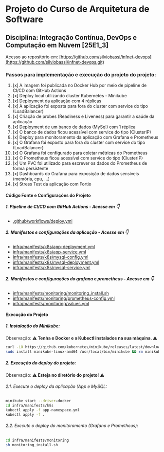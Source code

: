 # Projeto do Curso de Arquitetura de Software

## Disciplina: Integração Contínua, DevOps e Computação em Nuvem [25E1_3]

Acesso ao repositório em:
[https://github.com/silviobassi/infnet-devops](https://github.com/silviobassi/infnet-devops.git)


### Passos para implementação e execução do projeto do projeto:

1. [x] A imagem foi publicada no Docker Hub por meio de pipeline de CI/CD com GitHub Actions
2. [x] Deploy local utilizando cluster Kubernetes - Minikube
3. [x] Deployment da aplicação com 4 réplicas
4. [x] A aplicação foi exposta para fora do cluster com service do tipo (LoadBalancer)
5. [x] Criação de probes (Readiness e Liveness) para garantir a saúde da aplicação
6. [x] Deployment de um banco de dados (MySql) com 1 réplica
7. [x] O banco de dados ficou acessível com service do tipo (ClusterIP)
8. [x] Deploy para monitoramento da aplicação com Grafana e Prometheus
9. [x] O Grafana foi exposto para fora do cluster com service do tipo (LoadBalancer)
10. [x] O Grafana foi configurado para coletar métricas do Prometheus
11. [x] O Prometheus ficou acessível com service do tipo (ClusterIP)
12. [x] Um PVC foi utilizado para escrever os dados do Prometheus de forma persistente
13. [x] Dashboards do Grafana para exposição de dados sensíveis (memória, cpu, ...)
14. [x] Stress Test da aplicação com Fortio

#### Código Fonte e Configurações do Projeto

##### 1. Pipeline de CI/CD com GitHub Actions - Acesse em 👇

- [.github/workflows/deploy.yml](https://github.com/silviobassi/infnet-devops/blob/main/.github/workflows/deploy.yml)

##### 2. Manifestos e configurações da aplicação - Acesse em 👇

- [infra/manifests/k8s/app-deployment.yml](https://github.com/silviobassi/infnet-devops/tree/main/infra/manifests/k8s/app-deployment.yml)<br>
- [infra/manifests/k8s/app-service.yml](https://github.com/silviobassi/infnet-devops/tree/main/infra/manifests/k8s/app-service.yml)<br>
- [infra/manifests/k8s/mysql-config.yml](https://github.com/silviobassi/infnet-devops/tree/main/infra/manifests/k8s/mysql-config.yml)<br>
- [infra/manifests/k8s/mysql-deployment.yml](https://github.com/silviobassi/infnet-devops/tree/main/infra/manifests/k8s/mysql-deployment.yml)<br>
- [infra/manifests/k8s/mysql-service.yml](https://github.com/silviobassi/infnet-devops/tree/main/infra/manifests/k8s/mysql-service.yml)<br>

##### 2. Manifestos e configurações do grafana e prometheus - Acesse em 👇

- [infra/manifests/monitoring/monitoring_install.sh](https://github.com/silviobassi/infnet-devops/tree/main/infra/manifests/monitoring/monitoring_install.sh)<br>
- [infra/manifests/monitoring/prometheus-config.yml](https://github.com/silviobassi/infnet-devops/tree/main/infra/manifests/monitoring/prometheus-config.yml)<br>
- [infra/manifests/monitoring/values.yml](https://github.com/silviobassi/infnet-devops/tree/main/infra/manifests/monitoring/values.yml)<br>


#### Execução do Projeto

##### 1. Instalação do Minikube:

Observação: **⚠️ Tenha o Docker e o Kubectl instalados na sua máquina. ⚠️**

```bash
curl -LO https://github.com/kubernetes/minikube/releases/latest/download/minikube-linux-amd64
sudo install minikube-linux-amd64 /usr/local/bin/minikube && rm minikube-linux-amd64
```

##### 2. Execução do deploy do projeto:

Observação: **⚠️ Esteja no diretório do projeto! ⚠️**

###### 2.1. Execute o deploy da aplicação (App e MySQL:

```bash
minikube start --driver=docker 
cd infra/manifests/k8s
kubectl apply -f app-namespace.yml
kubectl apply -f .
```
###### 2.2. Execute o deploy do monitoramento (Grafana e Prometheus):

```bash
cd infra/manifests/monitoring
sh monitoring_install.sh
```